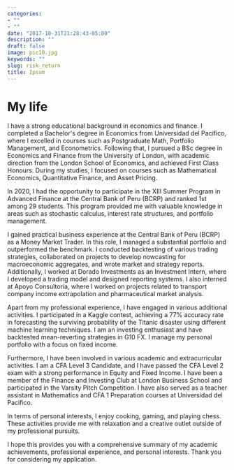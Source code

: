 ```yaml
---
categories:
- ""
- ""
date: "2017-10-31T21:28:43-05:00"
description: ""
draft: false
image: pic10.jpg
keywords: ""
slug: risk_return
title: Ipsum
---
```


# My life

I have a strong educational background in economics and finance. I completed a Bachelor's degree in Economics from Universidad del Pacifico, where I excelled in courses such as Postgraduate Math, Portfolio Management, and Econometrics. Following that, I pursued a BSc degree in Economics and Finance from the University of London, with academic direction from the London School of Economics, and achieved First Class Honours. During my studies, I focused on courses such as Mathematical Economics, Quantitative Finance, and Asset Pricing.

In 2020, I had the opportunity to participate in the XIII Summer Program in Advanced Finance at the Central Bank of Peru (BCRP) and ranked 1st among 29 students. This program provided me with valuable knowledge in areas such as stochastic calculus, interest rate structures, and portfolio management.

I gained practical business experience at the Central Bank of Peru (BCRP) as a Money Market Trader. In this role, I managed a substantial portfolio and outperformed the benchmark. I conducted backtesting of various trading strategies, collaborated on projects to develop nowcasting for macroeconomic aggregates, and wrote market and strategy reports. Additionally, I worked at Dorado Investments as an Investment Intern, where I developed a trading model and designed reporting systems. I also interned at Apoyo Consultoria, where I worked on projects related to transport company income extrapolation and pharmaceutical market analysis.

Apart from my professional experience, I have engaged in various additional activities. I participated in a Kaggle contest, achieving a 77% accuracy rate in forecasting the surviving probability of the Titanic disaster using different machine learning techniques. I am an investing enthusiast and have backtested mean-reverting strategies in G10 FX. I manage my personal portfolio with a focus on fixed income.

Furthermore, I have been involved in various academic and extracurricular activities. I am a CFA Level 3 Candidate, and I have passed the CFA Level 2 exam with a strong performance in Equity and Fixed Income. I have been a member of the Finance and Investing Club at London Business School and participated in the Varsity Pitch Competition. I have also served as a teacher assistant in Mathematics and CFA 1 Preparation courses at Universidad del Pacifico.

In terms of personal interests, I enjoy cooking, gaming, and playing chess. These activities provide me with relaxation and a creative outlet outside of my professional pursuits.

I hope this provides you with a comprehensive summary of my academic achievements, professional experience, and personal interests. Thank you for considering my application.
